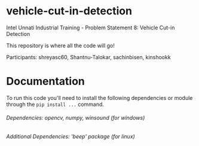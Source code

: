 # vehicle-cut-in-detection
Intel Unnati Industrial Training - Problem Statement 8: Vehicle Cut-in Detection

This repository is where all the code will go!

Participants: shreyasc60, Shantnu-Talokar, sachinbisen, kinshookk

# Documentation
To run this code you'll need to install the following dependencies or module through the 
`pip install ...` command.
###### Dependencies: opencv, numpy, winsound (for windows)
###### Additional Dependencies: 'beep' package (for linux)
